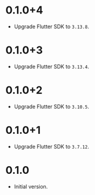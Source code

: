 # 0.1.0+4

- Upgrade Flutter SDK to `3.13.8`.

# 0.1.0+3

- Upgrade Flutter SDK to `3.13.4`.

# 0.1.0+2

- Upgrade Flutter SDK to `3.10.5`.

# 0.1.0+1

- Upgrade Flutter SDK to `3.7.12`.

# 0.1.0

- Initial version.
